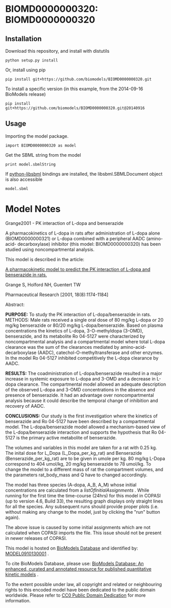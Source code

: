 # BIOMD0000000320: BIOMD0000000320

## Installation

Download this repository, and install with distutils

`python setup.py install`

Or, install using pip

`pip install git+https://github.com/biomodels/BIOMD0000000320.git`

To install a specific version (in this example, from the 2014-09-16 BioModels release)

`pip install git+https://github.com/biomodels/BIOMD0000000320.git@20140916`

## Usage

Importing the model package.

`import BIOMD0000000320 as model`

Get the SBML string from the model

`print model.sbmlString`

If [python-libsbml](https://pypi.python.org/pypi/python-libsbml) bindings are
installed, the libsbml.SBMLDocument object is also accessible

`model.sbml`


# Model Notes


Grange2001 - PK interaction of L-dopa and benserazide

A pharmacokinetics of L-dopa in rats after administration of L-dopa alone
(BIOMD0000000321) or L-dopa combined with a peripheral AADC (amino-acid-
decarboxylase) inhibitor (this model: BIOMD0000000320) has been studied using
noncompartmental analysis.

This model is described in the article:

[A pharmacokinetic model to predict the PK interaction of L-dopa and
benserazide in rats.](http://identifiers.org/pubmed/11587490)

Grange S, Holford NH, Guentert TW

Pharmaceutical Research [2001, 18(8):1174-1184]

Abstract:

**PURPOSE:** To study the PK interaction of L-dopa/benserazide in rats. METHODS: Male rats received a single oral dose of 80 mg/kg L-dopa or 20 mg/kg benserazide or 80/20 mg/kg L-dopa/benserazide. Based on plasma concentrations the kinetics of L-dopa, 3-O-methyldopa (3-OMD), benserazide, and its metabolite Ro 04-5127 were characterized by noncompartmental analysis and a compartmental model where total L-dopa clearance was the sum of the clearances mediated by amino-acid-decarboxylase (AADC), catechol-O-methyltransferase and other enzymes. In the model Ro 04-5127 inhibited competitively the L-dopa clearance by AADC. 

**RESULTS:** The coadministration of L-dopa/benserazide resulted in a major increase in systemic exposure to L-dopa and 3-OMD and a decrease in L-dopa clearance. The compartmental model allowed an adequate description of the observed L-dopa and 3-OMD concentrations in the absence and presence of benserazide. It had an advantage over noncompartmental analysis because it could describe the temporal change of inhibition and recovery of AADC. 

**CONCLUSIONS:** Our study is the first investigation where the kinetics of benserazide and Ro 04-5127 have been described by a compartmental model. The L-dopa/benserazide model allowed a mechanism-based view of the L-dopa/benserazide interaction and supports the hypothesis that Ro 04-5127 is the primary active metabolite of benserazide. 

The volumes and variables in this model are taken for a rat with 0.25 kg. The
inital dose for L_Dopa (L_Dopa_per_kg_rat) and Benserazide
(Benserazide_per_kg_rat) are to be given in umole per kg. 80 mg/kg L-Dopa
correspond to 404 umol/kg, 20 mg/kg benserazide to 78 umol/kg. To change the
model to a different mass of rat the compartment volumes, and the parameters
rat_body_mass and Q have to changed accordingly.

The model has three species (A-dopa, A_B, A_M) whose initial concentrations
are calculated from a _listOfInitialAssignments_ . While running for the first
time the time-course (24hrs) for this model in COPASI (up to version 4.6,
Build 33), the resulting graph displays only straight lines for all the
species. Any subsequent runs should provide proper plots (i.e. without making
any change to the model, just by clicking the "run" button again).

The above issue is caused by some initial assignments which are not calculated
when COPASI imports the file. This issue should not be present in newer
releases of COPASI.

This model is hosted on [BioModels Database](http://www.ebi.ac.uk/biomodels/)
and identified by:
[MODEL0910130001](http://identifiers.org/biomodels.db/MODEL0910130001) .

To cite BioModels Database, please use: [BioModels Database: An enhanced,
curated and annotated resource for published quantitative kinetic
models](http://identifiers.org/pubmed/20587024) .

To the extent possible under law, all copyright and related or neighbouring
rights to this encoded model have been dedicated to the public domain
worldwide. Please refer to [CC0 Public Domain
Dedication](http://creativecommons.org/publicdomain/zero/1.0/) for more
information.


